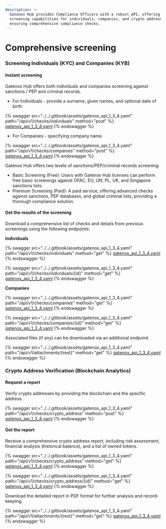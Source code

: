 ```yaml
---
description: >-
  Gatenox Hub provides Compliance Officers with a robust API, offering powerful
  screening capabilities for individuals, companies, and crypto addresses,
  ensuring comprehensive compliance checks.
---
```


# Comprehensive screening

### **Screening Individuals (KYC) and Companies (KYB)**

#### Instant screening

Gatenox Hub offers both individuals and companies screening against sanctions / PEP and criminal records.

* For Individuals - provide a surname, given names, and optional date of birth.

{% swagger src="../../.gitbook/assets/gatenox_api_1_3_4.yaml" path="/api/v1/checks/individuals" method="post" %}
[gatenox_api_1_3_4.yaml](../../.gitbook/assets/gatenox_api_1_3_4.yaml)
{% endswagger %}

* For Companies -  specifying company name.

{% swagger src="../../.gitbook/assets/gatenox_api_1_3_4.yaml" path="/api/v1/checks/companies" method="post" %}
[gatenox_api_1_3_4.yaml](../../.gitbook/assets/gatenox_api_1_3_4.yaml)
{% endswagger %}

Gatenox Hub offers two levels of sanctions/PEP/criminal records screening:

* Basic Screening (Free): Users with Gatenox Hub licenses can perform free basic screenings against OFAC, EU, UN, PL, UK, and Singapore sanctions lists.
* Premium Screening (Paid): A paid service, offering advanced checks against sanctions, PEP databases, and global criminal lists, providing a thorough compliance solution.

#### **Get the results of the screening**

Download a comprehensive list of checks and details from previous screenings using the following endpoints:

**Individuals**

{% swagger src="../../.gitbook/assets/gatenox_api_1_3_4.yaml" path="/api/v1/checks/individuals" method="get" %}
[gatenox_api_1_3_4.yaml](../../.gitbook/assets/gatenox_api_1_3_4.yaml)
{% endswagger %}

{% swagger src="../../.gitbook/assets/gatenox_api_1_3_4.yaml" path="/api/v1/checks/individuals/{id}" method="get" %}
[gatenox_api_1_3_4.yaml](../../.gitbook/assets/gatenox_api_1_3_4.yaml)
{% endswagger %}

**Companies**

{% swagger src="../../.gitbook/assets/gatenox_api_1_3_4.yaml" path="/api/v1/checks/companies" method="get" %}
[gatenox_api_1_3_4.yaml](../../.gitbook/assets/gatenox_api_1_3_4.yaml)
{% endswagger %}

{% swagger src="../../.gitbook/assets/gatenox_api_1_3_4.yaml" path="/api/v1/checks/companies/{id}" method="get" %}
[gatenox_api_1_3_4.yaml](../../.gitbook/assets/gatenox_api_1_3_4.yaml)
{% endswagger %}

Associated files (if any) can be downloaded via an additional endpoint.

{% swagger src="../../.gitbook/assets/gatenox_api_1_3_4.yaml" path="/api/v1/attachments/{rest}" method="get" %}
[gatenox_api_1_3_4.yaml](../../.gitbook/assets/gatenox_api_1_3_4.yaml)
{% endswagger %}

### **Crypto Address Verification (Blockchain Analytics)**&#x20;

#### Request a report

Verify crypto addresses by providing the blockchain and the specific address.

{% swagger src="../../.gitbook/assets/gatenox_api_1_3_4.yaml" path="/api/v1/checks/crypto_address" method="post" %}
[gatenox_api_1_3_4.yaml](../../.gitbook/assets/gatenox_api_1_3_4.yaml)
{% endswagger %}

#### **Get the report**

Receive a comprehensive crypto address report, including risk assessment, financial analysis (historical balance), and a list of owned tokens.

{% swagger src="../../.gitbook/assets/gatenox_api_1_3_4.yaml" path="/api/v1/checks/crypto_address" method="get" %}
[gatenox_api_1_3_4.yaml](../../.gitbook/assets/gatenox_api_1_3_4.yaml)
{% endswagger %}

{% swagger src="../../.gitbook/assets/gatenox_api_1_3_4.yaml" path="/api/v1/checks/crypto_address/{id}" method="get" %}
[gatenox_api_1_3_4.yaml](../../.gitbook/assets/gatenox_api_1_3_4.yaml)
{% endswagger %}

Download the detailed report in PDF format for further analysis and record-keeping.

{% swagger src="../../.gitbook/assets/gatenox_api_1_3_4.yaml" path="/api/v1/attachments/{rest}" method="get" %}
[gatenox_api_1_3_4.yaml](../../.gitbook/assets/gatenox_api_1_3_4.yaml)
{% endswagger %}


